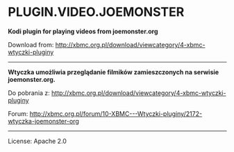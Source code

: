 PLUGIN.VIDEO.JOEMONSTER
======================

**Kodi plugin for playing videos from joemonster.org**

Download from: http://xbmc.org.pl/download/viewcategory/4-xbmc-wtyczki-pluginy

---------

**Wtyczka umożliwia przeglądanie filmików zamieszczonych na serwisie joemonster.org.**

Do pobrania z: http://xbmc.org.pl/download/viewcategory/4-xbmc-wtyczki-pluginy

Forum: http://xbmc.org.pl/forum/10-XBMC---Wtyczki-pluginy/2172-wtyczka-joemonster-org


---------

License: Apache 2.0